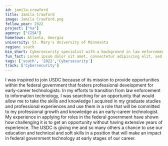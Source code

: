 ```yaml
---
id: jamila-crawford
title: Jamila Crawford
image: Jamila Crawford.png
fellow_year: 2022
project: ["na"]
agency: ["CISA"]
hometown: Atlanta, Georgia
university: St. Mary's University of Minnesota
region: south
bio_short: Cybersecurity specialist with a background in law enforcement.
fun_fact: Lorem ipsum dolor sit amet, consectetur adipiscing elit, sed do eiusmod tempor incididunt ut labore et dolore magna aliqua. Ut quis nostrud laboris. nisi ut aliquip ex ea commodo consequat.
tags: ['south', '2022','Cybersecurity']
track: ['Cybersecurity']
---
```


I was inspired to join USDC because of its mission to provide opportunities within the federal government that fosters professional development for early-career technologists. In my efforts to transition from law enforcement to information technology, I was searching for an opportunity that would allow me to take the skills and knowledge I acquired in my graduate studies and professional experiences and use them in a role that will be committed to my professional growth and knowledge as an early-career technologist. My experience in applying for roles in the federal government have shown how challenging it is to get an opportunity without having extensive years of experience. The USDC is giving me and so many others a chance to use our education and technical and soft skills in a position that will make an impact in federal government technology at early stages of our career.